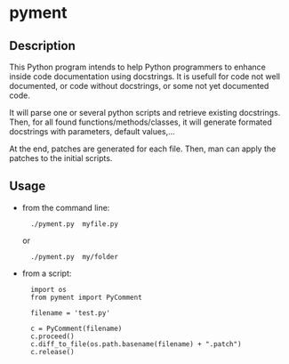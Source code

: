 pyment
======

Description
-----------

This Python program intends to help Python programmers to enhance inside code documentation using docstrings. 
It is usefull for code not well documented, or code without docstrings, or some not yet documented code.

It will parse one or several python scripts and retrieve existing docstrings.
Then, for all found functions/methods/classes, it will generate formated docstrings with parameters, default values,...

At the end, patches are generated for each file. Then, man can apply the patches to the initial scripts.

Usage
-----

- from the command line:

        ./pyment.py  myfile.py

    or

        ./pyment.py  my/folder

- from a script:

        import os
        from pyment import PyComment
        
        filename = 'test.py'
        
        c = PyComment(filename)
        c.proceed()
        c.diff_to_file(os.path.basename(filename) + ".patch")
        c.release()

